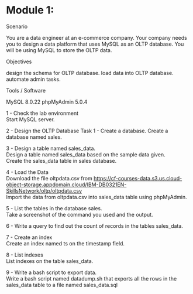 # Module 1: 

Scenario

You are a data engineer at an e-commerce company. Your company needs you to design a data platform that uses MySQL as an OLTP database. You will be using MySQL to store the OLTP data.

Objectives

design the schema for OLTP database.
load data into OLTP database.
automate admin tasks.

Tools / Software

MySQL 8.0.22
phpMyAdmin 5.0.4

1 - Check the lab environment  
Start MySQL server.

2 - Design the OLTP Database
Task 1 - Create a database.
Create a database named sales.

3 - Design a table named sales_data.  
Design a table named sales_data based on the sample data given.  
Create the sales_data table in sales database.

4 - Load the Data  
Download the file oltpdata.csv from https://cf-courses-data.s3.us.cloud-object-storage.appdomain.cloud/IBM-DB0321EN-SkillsNetwork/oltp/oltpdata.csv  
Import the data from oltpdata.csv into sales_data table using phpMyAdmin.

5 - List the tables in the database sales.  
Take a screenshot of the command you used and the output.

6 - Write a query to find out the count of records in the tables sales_data.  

7 - Create an index  
Create an index named ts on the timestamp field.

8 - List indexes  
List indexes on the table sales_data.

9 - Write a bash script to export data.  
Write a bash script named datadump.sh that exports all the rows in the sales_data table to a file named sales_data.sql
